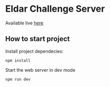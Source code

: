 # Eldar Challenge Server

Available live [here](https://fernet87.github.io/eldar-challenge-client/) 

## **How to start project**

Install project dependecies:

```
npm install
```

Start the web server in dev mode

```
npm run dev
```

